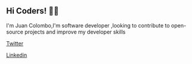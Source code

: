## Hi Coders! 👨‍💻 

I'm Juan Colombo,I'm software developer ,looking to contribute to open-source projects and improve my developer skills

[Twitter](https://twitter.com/Jcolombo15)

[Linkedin](https://www.linkedin.com/in/jcolombo/)


